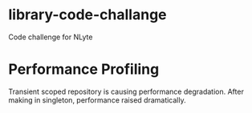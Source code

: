 # library-code-challange
Code challenge for NLyte



# Performance Profiling
Transient scoped repository is causing performance degradation.
After making in singleton, performance raised dramatically.